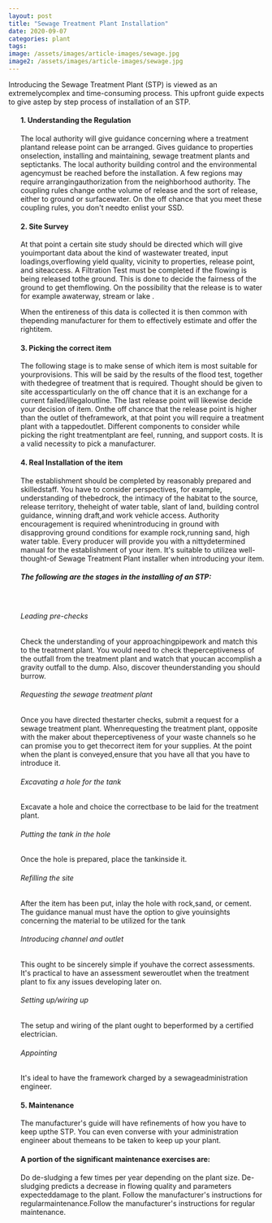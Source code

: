 ```yaml
---
layout: post
title: "Sewage Treatment Plant Installation"
date: 2020-09-07
categories: plant
tags:
image: /assets/images/article-images/sewage.jpg
image2: /assets/images/article-images/sewage.jpg
---
```

<p>Introducing the Sewage Treatment Plant (STP) is viewed as an extremelycomplex and time-consuming process. This upfront guide expects to give astep by step process of installation of an STP.</p>
<ul style="list-style-type:none;">
    <li>
        <h4>1. Understanding the Regulation</h4>
        <p>The local authority will give guidance concerning where a treatment plantand   release   point   can   be   arranged.   Gives   guidance   to   properties   onselection, installing and maintaining, sewage treatment plants and septictanks. The local authority building control and the environmental agencymust be reached before the installation. A few regions may require arrangingauthorization from the neighborhood authority. The coupling rules change onthe volume of release and the sort of release, either to ground or surfacewater. On the off chance that you meet these coupling rules, you don't needto enlist your SSD.</p>
    </li>
    <li>
        <h4>2. Site Survey </h4>
        <p>At that point a certain site study should be directed which will give youimportant   data   about   the   kind   of   wastewater   treated,   input   loadings,overflowing yield quality, vicinity to properties, release point, and siteaccess. A Filtration Test must be completed if the flowing is being released tothe ground. This is done to decide the fairness of the ground to get themflowing. On the possibility that the release is to water for example awaterway, stream or lake .</p>
        <p>When the entireness of this data is collected it is then common with thepending manufacturer for them to effectively estimate and offer the rightitem. </p>
    </li>
    <li>
        <h4>3. Picking the correct item </h4>
        <p>The following stage is to make sense of which item is most suitable for yourprovisions. This will be said by the results of the flood test, together with thedegree of treatment that is required. Thought should be given to site accessparticularly on the off chance that it is an exchange for a current failed/illegaloutline. The last release point will likewise decide your decision of item. Onthe off chance that the release point is higher than the outlet of theframework, at that point you will require a treatment plant with a tappedoutlet. Different components to consider while picking the right treatmentplant are feel, running, and support costs. It is a valid necessity to pick a manufacturer.</p>
    </li>
    <li>
        <h4>4. Real Installation of the item </h4>
        <p>The establishment should be completed by reasonably prepared and skilledstaff. You have to consider perspectives, for example, understanding of thebedrock, the intimacy of the habitat to the source, release territory, theheight of water table, slant of land, building control guidance, winning draft,and   work   vehicle   access.   Authority   encouragement   is   required   whenintroducing in ground with disapproving ground conditions for example rock,running sand, high water table. Every producer will provide you with a nittydetermined manual for the establishment of your item. It's suitable to utilizea well-thought-of Sewage Treatment Plant installer when introducing your item.
        <h5>The following are the stages in the installing of an STP: </h5>
        <br>
        <h6>Leading   pre-checks</h6>
        <p>Check   the   understanding   of   your   approachingpipework and match this to the treatment plant. You would need to check theperceptiveness of the outfall from the treatment plant and watch that youcan   accomplish   a   gravity   outfall   to   the   dump.   Also,   discover   theunderstanding you should burrow. </p>
        <h6>Requesting the sewage treatment plant</h6>
        <p>Once you have directed thestarter checks, submit a request for a sewage treatment plant. Whenrequesting   the   treatment   plant,   opposite   with   the   maker   about   theperceptiveness of your waste channels so he can promise you to get thecorrect item for your supplies. At the point when the plant is conveyed,ensure that you have all that you have to introduce it.</p>
        <h6>Excavating a hole for the tank</h6>
        <p>Excavate a hole and choice the correctbase to be laid for the treatment plant. </p>
        <h6>Putting the tank in the hole</h6>
        <p>Once the hole is prepared, place the tankinside it.</p>
        <h6>Refilling the site</h6>
        <p>After the item has been put, inlay the hole with rock,sand, or cement. The guidance manual must have the option to give youinsights concerning the material to be utilized for the tank</p>
        <h6>Introducing channel and outlet</h6>
        <p>This ought to be sincerely simple if youhave the correct assessments. It's practical to have an assessment seweroutlet when the treatment plant to fix any issues developing later on.</p>
        <h6>Setting   up/wiring   up</h6>
        <p>The setup and wiring of the plant ought to beperformed by a certified electrician.</p>
        <h6>Appointing</h6>
        <p>It's ideal to have the framework charged by a sewageadministration engineer. </p>
        </p>
    </li>
    <li>
        <h4>5. Maintenance</h4>
        <p>The manufacturer's guide will have refinements of how you have to keep upthe STP. You can even converse with your administration engineer about themeans to be taken to keep up your plant. </p>
    </li>
    <li>
        <h4>A portion of the significant maintenance exercises are: </h4>
        <p>Do de-sludging a few times per year depending on the plant size. De-sludging predicts a decrease in flowing quality and parameters expecteddamage to the plant. Follow the manufacturer's instructions for regularmaintenance.Follow the manufacturer's instructions for regular maintenance.</p>
    </li>
</ul>